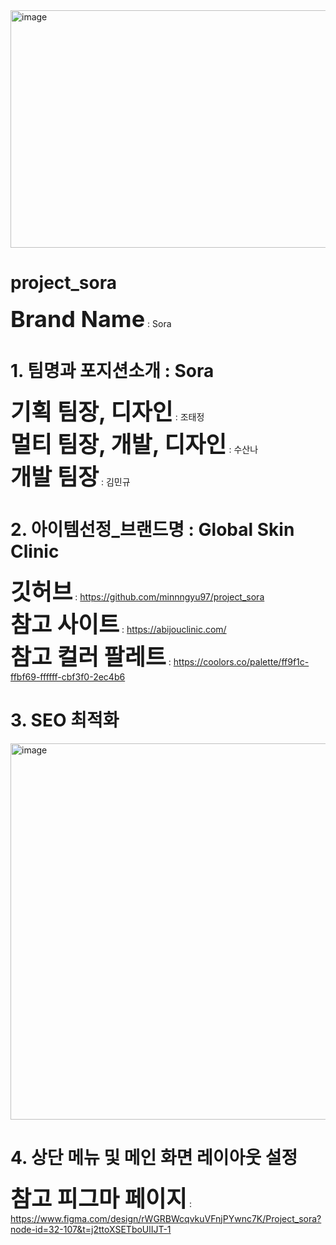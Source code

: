<img width="714" height="380" alt="image" src="https://github.com/user-attachments/assets/b6648d2a-79cc-4744-acb6-67f8df074749" />

# project_sora

<span style="font-size: 36px;"><strong>Brand Name</strong></span> : Sora<br>
# 1. 팀명과 포지션소개 : Sora<br>
<span style="font-size: 36px;"><strong>기획 팀장, 디자인</strong></span> : 조태정<br>
<span style="font-size: 36px;"><strong>멀티 팀장, 개발, 디자인</strong></span> : 수산나<br>
<span style="font-size: 36px;"><strong>개발 팀장</strong></span> : 김민규<br>

# 2. 아이템선정_브랜드명 : Global Skin Clinic<br>

<span style="font-size: 36px;"><strong>깃허브</strong></span> : https://github.com/minnngyu97/project_sora<br>
<span style="font-size: 36px;"><strong>참고 사이트</strong></span> : https://abijouclinic.com/<br>
<span style="font-size: 36px;"><strong>참고 컬러 팔레트</strong></span> : https://coolors.co/palette/ff9f1c-ffbf69-ffffff-cbf3f0-2ec4b6

# 3. SEO 최적화
<img width="1122" height="602" alt="image" src="https://github.com/user-attachments/assets/42021951-612f-4739-ad11-8414e77f6327" />

# 4. 상단 메뉴 및 메인 화면 레이아웃 설정 
<span style="font-size: 36px;"><strong>참고 피그마 페이지</strong></span> : https://www.figma.com/design/rWGRBWcqvkuVFnjPYwnc7K/Project_sora?node-id=32-107&t=j2ttoXSETboUlIJT-1
